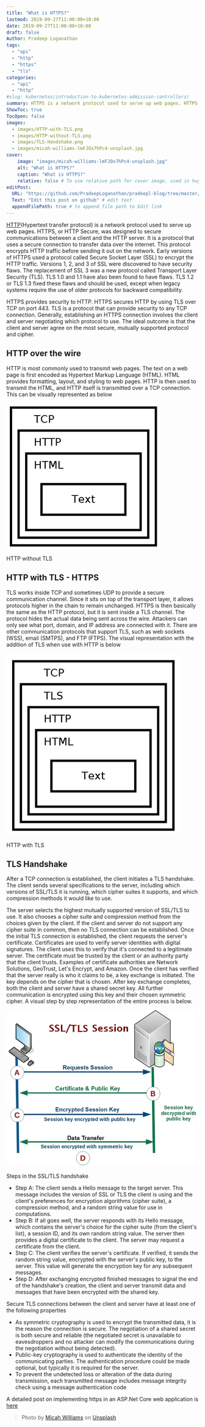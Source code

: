 ```yaml
---
title: "What is HTTPS?"
lastmod: 2019-09-27T11:00:08+10:00
date: 2019-09-27T11:00:08+10:00
draft: false
Author: Pradeep Loganathan
tags: 
  - "api"
  - "http"
  - "https"
  - "tls"
categories: 
  - "api"
  - "http"
#slug: kubernetes/introduction-to-kubernetes-admission-controllers/
summary: HTTPS is a network protocol used to serve up web pages. HTTPS, or HTTP Secure, was designed to secure communications between a client and the HTTP server. It is a protocol that uses a secure connection to transfer data over the internet.
ShowToc: true
TocOpen: false
images:
  - images/HTTP-with-TLS.png
  - images/HTTP-without-TLS.png
  - images/TLS-Handshake.png
  - images/micah-williams-lmFJOx7hPc4-unsplash.jpg
cover:
    image: "images/micah-williams-lmFJOx7hPc4-unsplash.jpg"
    alt: "What is HTTPS?"
    caption: "What is HTTPS?"
    relative: false # To use relative path for cover image, used in hugo Page-bundles
editPost:
  URL: "https://github.com/PradeepLoganathan/pradeepl-blog/tree/master/content"
  Text: "Edit this post on github" # edit text
  appendFilePath: true # to append file path to Edit link
---
```


[HTTP](https://pradeepl.com/blog/what-is-http2/)(Hypertext transfer protocol) is a network protocol used to serve up web pages. HTTPS, or HTTP Secure, was designed to secure communications between a client and the HTTP server. It is a protocol that uses a secure connection to transfer data over the internet. This protocol encrypts HTTP traffic before sending it out on the network. Early versions of HTTPS used a protocol called Secure Socket Layer (SSL) to encrypt the HTTP traffic. Versions 1, 2, and 3 of SSL were discovered to have security flaws. The replacement of SSL 3 was a new protocol called Transport Layer Security (TLS). TLS 1.0 and 1.1 have also been found to have flaws. TLS 1.2 or TLS 1.3 fixed these flaws and should be used, except when legacy systems require the use of older protocols for backward compatibility.

HTTPS provides security to HTTP. HTTPS secures HTTP by using TLS over TCP on port 443. TLS is a protocol that can provide security to any TCP connection. Generally, establishing an HTTPS connection involves the client and server negotiating which protocol to use. The ideal outcome is that the client and server agree on the most secure, mutually supported protocol and cipher.

## HTTP over the wire

HTTP is most commonly used to transmit web pages. The text on a web page is first encoded as Hypertext Markup Language (HTML). HTML provides formatting, layout, and styling to web pages. HTTP is then used to transmit the HTML, and HTTP itself is transmitted over a TCP connection. This can be visually represented as below


!["Http without TLS"](images/HTTP-without-TLS.png)

HTTP without TLS

## HTTP with TLS - HTTPS

TLS works inside TCP and sometimes UDP to provide a secure communication channel. Since it sits on top of the transport layer, it allows protocols higher in the chain to remain unchanged. HTTPS is then basically the same as the HTTP protocol, but it is sent inside a TLS channel. The protocol hides the actual data being sent across the wire. Attackers can only see what port, domain, and IP address are connected with it. There are other communication protocols that support TLS, such as web sockets (WSS), email (SMTPS), and FTP (FTPS). The visual representation with the addition of TLS when use with HTTP is below

!["HTTP with TLS"](images/HTTP-with-TLS.png)

HTTP with TLS

## TLS Handshake

After a TCP connection is established, the client initiates a TLS handshake. The client sends several specifications to the server, including which versions of SSL/TLS it is running, which cipher suites it supports, and which compression methods it would like to use.

The server selects the highest mutually supported version of SSL/TLS to use. It also chooses a cipher suite and compression method from the choices given by the client. If the client and server do not support any cipher suite in common, then no TLS connection can be established. Once the initial TLS connection is established, the client requests the server's certificate. Certificates are used to verify server identities with digital signatures. The client uses this to verify that it's connected to a legitimate server. The certificate must be trusted by the client or an authority party that the client trusts. Examples of certificate authorities are Network Solutions, GeoTrust, Let's Encrypt, and Amazon. Once the client has verified that the server really is who it claims to be, a key exchange is initiated. The key depends on the cipher that is chosen. After key exchange completes, both the client and server have a shared secret key. All further communication is encrypted using this key and their chosen symmetric cipher. A visual step by step representation of the entire process is below.

!["TLS Handshake"](images/TLS-Handshake.png)

Steps in the SSL/TLS handshake

- Step A: The client sends a Hello message to the target server. This message includes the version of SSL or TLS the client is using and the client's preferences for encryption algorithms (cipher suite), a compression method, and a random string value for use in computations.
- Step B: If all goes well, the server responds with its Hello message, which contains the server's choice for the cipher suite (from the client's list), a session ID, and its own random string value. The server then provides a digital certificate to the client. The server may request a certificate from the client.
- Step C: The client verifies the server's certificate. If verified, it sends the random string value, encrypted with the server's public key, to the server. This value will generate the encryption key for any subsequent messages.
- Step D: After exchanging encrypted finished messages to signal the end of the handshake's creation, the client and server transmit data and messages that have been encrypted with the shared key.

Secure TLS connections between the client and server have at least one of the following properties

- As symmetric cryptography is used to encrypt the transmitted data, it is the reason the connection is secure. The negotiation of a shared secret is both secure and reliable (the negotiated secret is unavailable to eavesdroppers and no attacker can modify the communications during the negotiation without being detected).
- Public-key cryptography is used to authenticate the identity of the communicating parties. The authentication procedure could be made optional, but typically it is required for the server.
- To prevent the undetected loss or alteration of the data during transmission, each transmitted message includes message integrity check using a message authentication code

A detailed post on implementing https in an ASP.Net Core web application is [here](https://pradeepl.com/blog/https-in-asp-net-core-31//)

> Photo by [Micah Williams](https://unsplash.com/@mr_williams_photography?utm_source=unsplash&utm_medium=referral&utm_content=creditCopyText) on [Unsplash](https://unsplash.com/s/photos/safe?utm_source=unsplash&utm_medium=referral&utm_content=creditCopyText)
